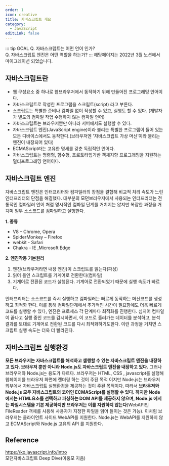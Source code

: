 ```yaml
---
order: 1
icon: creative
title: 자바스크립트 개요
category:
  - JavaScript
editLink: false
---
```


::: tip GOAL
Q. 자바스크립트는 어떤 언어 인가?  
Q. 자바스크립트 엔진은 어떤 역할을 하는가?
:::
해당페이지는 2022년 3월 노션에서 마이그레이션 되었습니다.

## 자바스크립트란

- 웹 구성요소 중 하나로 웹브라우저에서 동작하기 위해 만들어진 프로그래밍 언어이다.
- 자바스크립트로 작성한 프로그램을 스크립트(script) 라고 부른다.
- 스크립트는 특별한 준비나 컴파일 없이 작성할 수 있고, 실행도 할 수 있다. (개발자가 별도의 컴파일 작업 수행하지 않는 컴파일 언어)
- 자바스크립트는 브라우저뿐만 아니라 서버에서도 실행할 수 있다.
- 자바스크립트 엔진(JavaScript engine)이라 불리는 특별한 프로그램이 들어 있는 모든 디바이스에서도 동작한다.(브라우저엔 '자바스크립트 가상 머신’이라 불리는 엔진이 내장되어 있다)
- ECMAScript라는 고유한 명세를 갖춘 독립적인 언어다.
- 자바스크립트는 명령형, 함수형, 프로토타입기반 객체지향 프로그래밍을 지원하는 멀티프로그래밍 언어이다.

## 자바스크립트 엔진

자바스크립트 엔진은 인터프리터와 컴파일러의 장점을 결합해 비교적 처리 속도가 느린 인터프리터의 단점을 해결했다.
대부분의 모던브러우저에서 사용되는 인터프리터는 전통적인 컴파일러 언어 처럼 명시적인 컴파일 단계를 거치지는 않지만 복잡한 과정을 거치며 일부 소스코드를 컴파일하고 실행한다.

**1. 종류**

- V8 – Chrome, Opera
- SpiderMonkey – Firefox
- webkit - Safari
- Chakra - IE ,Microsoft Edge

**2. 엔진작동 기본원리**

1. 엔진(브라우저라면 내장 엔진)이 스크립트를 읽는다(파싱)
2. 읽어 들인 스크립트를 기계어로 전환한다(컴파일)
3. 기계어로 전환된 코드가 실행된다. 기계어로 전환되었기 때문에 실행 속도가 빠르다.

인터프리터는 소스코드를 즉시 실행하고 컴파일러는 빠르게 동작하는 머신코드를 생성하고 최적화 한다. 이를 통해 컴파일단계에서 추가적인 시간이 필요함에도 더욱 빠르게 코드를 실행할 수 있다,
엔진은 프로세스 각 단계마다 최적화를 진행한다. 심지어 컴파일이 끝나고 실행 중인 코드를 감시하면서, 이 코드로 흘러가는 데이터를 분석하고, 분석 결과를 토대로 기계어로 전환된 코드를 다시 최적화하기도한다. 이런 과정을 거치면 스크립트 실행 속도는 더욱 더 빨라진다.

## 자바스크립트 실행환경

**모든 브라우저는 자바스크립트를 해석하고 샐행할 수 있는 자바스크립트 엔진을 내장하고 있다.
브라우저 뿐만 아니라 Node.js도 자바스크립트 엔진을 내장하고 있다.**
그러나 브라우저와 Node.js는 용도가 다르다.
브라우저는 HTML, CSS , javascript를 실행해 웹페이지를 브라우저 화면에 렌더링 하는 것이 주된 목적 이지만 Node.js는 브라우저 외부에서 자바스크립트 실행환경을 제공하는 것이 주된 목적이다.
따라서 **브라우저와 Node.js 모두 자바스크립트의 코어인 ECMAScript를 실행할 수 있다. 하지만 Node 에서는 HTML요소를 선택하고 파싱하는 DOM API를 제공하지 않으며, Node.js 에서는 파일시스템을 기본 제공하지만 브라우저는 이를 지원하지 않는다**(WebAPI인 FileReader 객체를 사용해 사용자가 지정한 파일을 읽어 들이는 것은 가능).
이처럼 브라우저는 클라이언트 사이드 WebAPI를 지원한다. Node.js는 WebAPI를 지원하지 않고 ECMAScript와 Node.js 고유의 API 를 지원한다.

## Reference

https://ko.javascript.info/intro  
모던자바스크립트 Deep Dive(이웅모 지음)
